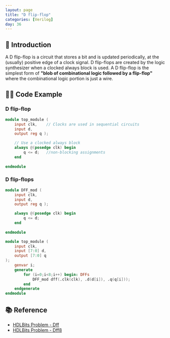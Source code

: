 ```yaml
---
layout: page
title: "D flip-flop"
categories: [Verilog]
day: 36
---
```


## 📌 Introduction
A D flip-flop is a circuit that stores a bit and is updated periodically, at the (usually) positive edge of a clock signal.
D flip-flops are created by the logic synthesizer when a clocked always block is used. A D flip-flop is the simplest form of **"blob of combinational logic followed by a flip-flop"** where the combinational logic portion is just a wire.

## 🧑‍💻 Code Example

### D flip-flop
```verilog
module top_module (
    input clk,    // Clocks are used in sequential circuits
    input d,
    output reg q );

    // Use a clocked always block
    always @(posedge clk) begin
    	q <= d;   //non-blocking assignments
    end
    
endmodule
```

### D flip-flops
```verilog
module DFF_mod (
    input clk,
    input d,
    output reg q );

    always @(posedge clk) begin
    	q <= d; 
    end
    
endmodule

module top_module (
    input clk,
    input [7:0] d,
    output [7:0] q
);
    genvar i;
    generate
        for (i=0;i<8;i++) begin: DFFs
            DFF_mod dff(.clk(clk), .d(d[i]), .q(q[i]));
        end
    endgenerate
endmodule
```

## 📚 Reference
* [HDLBits Problem - Dff](https://hdlbits.01xz.net/wiki/Dff)
* [HDLBits Problem - Dff8](https://hdlbits.01xz.net/wiki/Dff8)
